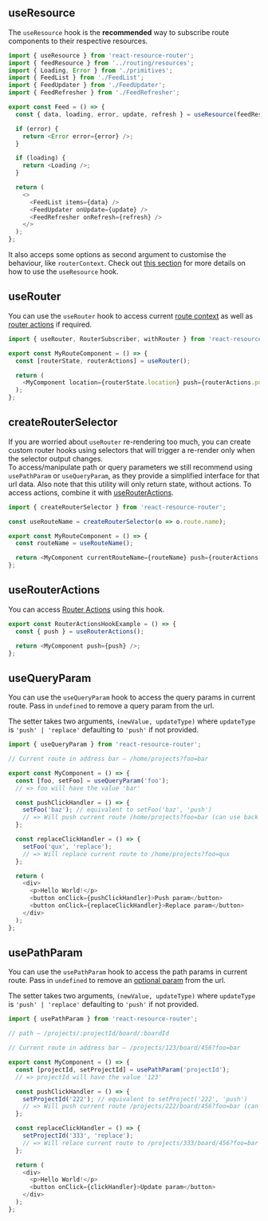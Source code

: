 ## useResource

The `useResource` hook is the **recommended** way to subscribe route components to their respective resources.

```js
import { useResource } from 'react-resource-router';
import { feedResource } from '../routing/resources';
import { Loading, Error } from './primitives';
import { FeedList } from './FeedList';
import { FeedUpdater } from './FeedUpdater';
import { FeedRefresher } from './FeedRefresher';

export const Feed = () => {
  const { data, loading, error, update, refresh } = useResource(feedResource);

  if (error) {
    return <Error error={error} />;
  }

  if (loading) {
    return <Loading />;
  }

  return (
    <>
      <FeedList items={data} />
      <FeedUpdater onUpdate={update} />
      <FeedRefresher onRefresh={refresh} />
    </>
  );
};
```

It also acceps some options as second argument to customise the behaviour, like `routerContext`.
Check out [this section](/resources/usage) for more details on how to use the `useResource` hook.

## useRouter

You can use the `useRouter` hook to access current [route context](/api/components#routecomponent-props) as well as [router actions](/api/components#routeractions) if required.

```js
import { useRouter, RouterSubscriber, withRouter } from 'react-resource-router';

export const MyRouteComponent = () => {
  const [routerState, routerActions] = useRouter();

  return (
    <MyComponent location={routerState.location} push={routerActions.push} />
  );
};
```

## createRouterSelector

If you are worried about `useRouter` re-rendering too much, you can create custom router hooks using selectors that will trigger a re-render only when the selector output changes.  
To access/manipulate path or query parameters we still recommend using `usePathParam` or `useQueryParam`, as they provide a simplified interface for that url data.
Also note that this utility will only return state, without actions. To access actions, combine it with [useRouterActions](#userouteractions).

```js
import { createRouterSelector } from 'react-resource-router';

const useRouteName = createRouterSelector(o => o.route.name);

export const MyRouteComponent = () => {
  const routeName = useRouteName();

  return <MyComponent currentRouteName={routeName} push={routerActions.push} />;
};
```

## useRouterActions

You can access [Router Actions](#routeractions) using this hook.

```js
export const RouterActionsHookExample = () => {
  const { push } = useRouterActions();

  return <MyComponent push={push} />;
};
```

## useQueryParam

You can use the `useQueryParam` hook to access the query params in current route. Pass in `undefined` to remove a query param from the url.

The setter takes two arguments, `(newValue, updateType)` where `updateType` is `'push' | 'replace'` defaulting to `'push'` if not provided.

```js
import { useQueryParam } from 'react-resource-router';

// Current route in address bar — /home/projects?foo=bar

export const MyComponent = () => {
  const [foo, setFoo] = useQueryParam('foo');
  // => foo will have the value 'bar'

  const pushClickHandler = () => {
    setFoo('baz'); // equivalent to setFoo('baz', 'push')
    // => Will push current route /home/projects?foo=bar (can use back button)
  };

  const replaceClickHandler = () => {
    setFoo('qux', 'replace');
    // => Will replace current route to /home/projects?foo=qux
  };

  return (
    <div>
      <p>Hello World!</p>
      <button onClick={pushClickHandler}>Push param</button>
      <button onClick={replaceClickHandler}>Replace param</button>
    </div>
  );
};
```

## usePathParam

You can use the `usePathParam` hook to access the path params in current route. Pass in `undefined` to remove an [optional param](https://github.com/pillarjs/path-to-regexp#optional) from the url.

The setter takes two arguments, `(newValue, updateType)` where `updateType` is `'push' | 'replace'` defaulting to `'push'` if not provided.

```js
import { usePathParam } from 'react-resource-router';

// path — /projects/:projectId/board/:boardId

// Current route in address bar — /projects/123/board/456?foo=bar

export const MyComponent = () => {
  const [projectId, setProjectId] = usePathParam('projectId');
  // => projectId will have the value '123'

  const pushClickHandler = () => {
    setProjectId('222'); // equivalent to setProject('222', 'push')
    // => Will push current route /projects/222/board/456?foo=bar (can use back button)
  };

  const replaceClickHandler = () => {
    setProjectId('333', 'replace');
    // => Will relace current route to /projects/333/board/456?foo=bar
  };

  return (
    <div>
      <p>Hello World!</p>
      <button onClick={clickHandler}>Update param</button>
    </div>
  );
};
```
